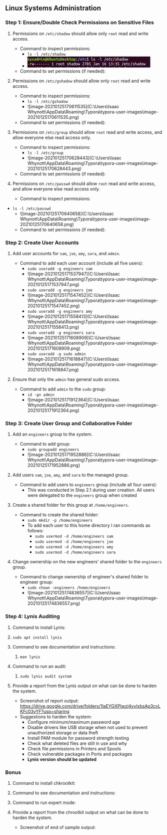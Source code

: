 ## Linux Systems Administration

### Step 1: Ensure/Double Check Permissions on Sensitive Files

1. Permissions on `/etc/shadow` should allow only `root` read and write access.

    - Command to inspect permissions: 
      - `ls -l /etc/shadow`
      - ![image-20210125170546094](Images/image-20210125170546094.png)
    - Command to set permissions (if needed):

2. Permissions on `/etc/gshadow` should allow only `root` read and write access.

    - Command to inspect permissions:
      - `ls -l /etc/gshadow`
      - ![image-20210125170611535](C:\Users\Isaac Whynott\AppData\Roaming\Typora\typora-user-images\image-20210125170611535.png)
    - Command to set permissions (if needed):

3. Permissions on `/etc/group` should allow `root` read and write access, and allow everyone else read access only.

    - Command to inspect permissions:
      - `ls -l /etc/group`
      - ![image-20210125170628443](C:\Users\Isaac Whynott\AppData\Roaming\Typora\typora-user-images\image-20210125170628443.png)
    - Command to set permissions (if needed):

4. Permissions on `/etc/passwd` should allow `root` read and write access, and allow everyone else read access only.

    - Command to inspect permissions:
  - `ls -l /etc/passwd`
      - ![image-20210125170640658](C:\Users\Isaac Whynott\AppData\Roaming\Typora\typora-user-images\image-20210125170640658.png)
    - Command to set permissions (if needed):

### Step 2: Create User Accounts

1. Add user accounts for `sam`, `joe`, `amy`, `sara`, and `admin`.

    - Command to add each user account (include all five users):
      - `sudo useradd -g engineers sam`
      - ![image-20210125171537947](C:\Users\Isaac Whynott\AppData\Roaming\Typora\typora-user-images\image-20210125171537947.png)
      - `sudo useradd -g engineers joe`
      - ![image-20210125171547452](C:\Users\Isaac Whynott\AppData\Roaming\Typora\typora-user-images\image-20210125171547452.png)
      - `sudo useradd -g engineers amy`
      - ![image-20210125171558413](C:\Users\Isaac Whynott\AppData\Roaming\Typora\typora-user-images\image-20210125171558413.png)
      - `sudo useradd -g engineers sara`
      - ![image-20210125171608909](C:\Users\Isaac Whynott\AppData\Roaming\Typora\typora-user-images\image-20210125171608909.png)
      - `sudo useradd -g sudo admin`
      - ![image-20210125171618847](C:\Users\Isaac Whynott\AppData\Roaming\Typora\typora-user-images\image-20210125171618847.png)

2. Ensure that only the `admin` has general sudo access.

    - Command to add `admin` to the `sudo` group:
      - `id -gn admin`
      - ![image-20210125171912364](C:\Users\Isaac Whynott\AppData\Roaming\Typora\typora-user-images\image-20210125171912364.png)

### Step 3: Create User Group and Collaborative Folder

1. Add an `engineers` group to the system.

    - Command to add group:
      - `sudo groupadd engineers`
      - ![image-20210125171952886](C:\Users\Isaac Whynott\AppData\Roaming\Typora\typora-user-images\image-20210125171952886.png)

2. Add users `sam`, `joe`, `amy`, and `sara` to the managed group.

    - Command to add users to `engineers` group (include all four users):
      - This was conducted in Step 2.1 during user creation. All users were delegated to the `engineers` group when created

3. Create a shared folder for this group at `/home/engineers`.

    - Command to create the shared folder:
      - `sudo mkdir -p /home/engineers`
      - To add each user to this home directory I ran commands as follows:
        - `sudo usermod -d /home/engineers sam`
        - `sudo usermod -d /home/engineers joe`
        - `sudo usermod -d /home/engineers amy`
        - `sudo usermod -d /home/engineers sara`

4. Change ownership on the new engineers' shared folder to the `engineers` group.

    - Command to change ownership of engineer's shared folder to engineer group:
      - `sudo chown :engineers /home/engineers`
      - ![image-20210125174836557](C:\Users\Isaac Whynott\AppData\Roaming\Typora\typora-user-images\image-20210125174836557.png)

### Step 4: Lynis Auditing

1. Command to install Lynis:
1. `sudo apt install lynis`
2. Command to see documentation and instructions:
    1. `man lynis`
3. Command to run an audit:
    1. `sudo lynis audit system`
4. Provide a report from the Lynis output on what can be done to harden the system.

    - Screenshot of report output: https://drive.google.com/drive/folders/1laEYGXPIwzj4yvlxbsAp3cvLKFc03yYF?usp=sharing
    - Suggestions to harden the system:
      - Configure minimum/maximum password age
      - Disable drivers like USB storage when not used to prevent unauthorized storage or data theft
      - Install PAM module for password strength testing
      - Check what deleted files are still in use and why
      - Check file permissions in Printers and Spools
      - Check vulnerable packages in Ports and packages
      - **Lynis version should be updated**


### Bonus
1. Command to install chkrootkit:

2. Command to see documentation and instructions:

3. Command to run expert mode:

4. Provide a report from the chrootkit output on what can be done to harden the system.
    - Screenshot of end of sample output:

